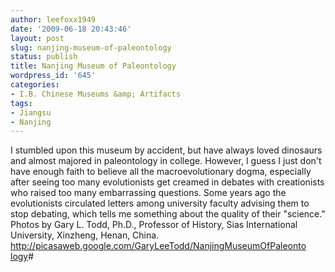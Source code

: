 ```yaml
---
author: leefoxx1949
date: '2009-06-18 20:43:46'
layout: post
slug: nanjing-museum-of-paleontology
status: publish
title: Nanjing Museum of Paleontology
wordpress_id: '645'
categories:
- I.B. Chinese Museums &amp; Artifacts
tags:
- Jiangsu
- Nanjing
---
```


I stumbled upon this museum by accident, but have always loved dinosaurs and
almost majored in paleontology in college. However, I guess I just don't have
enough faith to believe all the macroevolutionary dogma, especially after
seeing too many evolutionists get creamed in debates with creationists who
raised too many embarrassing questions. Some years ago the evolutionists
circulated letters among university faculty advising them to stop debating,
which tells me something about the quality of their "science." Photos by Gary
L. Todd, Ph.D., Professor of History, Sias International University, Xinzheng,
Henan, China. [http://picasaweb.google.com/GaryLeeTodd/NanjingMuseumOfPaleonto
logy](http://picasaweb.google.com/GaryLeeTodd/NanjingMuseumOfPaleontology)#


